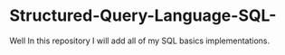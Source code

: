 # Structured-Query-Language-SQL-
Well In this repository I will add all of my SQL basics implementations.
